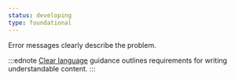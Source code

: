 ```yaml
---
status: developing
type: foundational
---
```


Error messages clearly describe the problem.

:::ednote
[Clear language](#clear-language) guidance outlines requirements for writing understandable content.
:::
